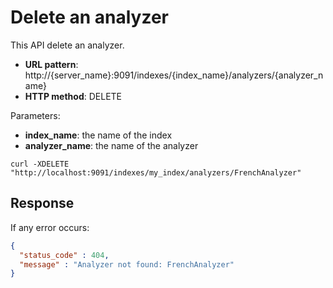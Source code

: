 # Delete an analyzer

This API delete an analyzer.

* **URL pattern**: http://{server_name}:9091/indexes/{index_name}/analyzers/{analyzer_name}
* **HTTP method**: DELETE

Parameters:

* **index_name**: the name of the index
* **analyzer_name**: the name of the analyzer

```shell
curl -XDELETE "http://localhost:9091/indexes/my_index/analyzers/FrenchAnalyzer"
```

## Response

If any error occurs:

```json
{
  "status_code" : 404,
  "message" : "Analyzer not found: FrenchAnalyzer"
}
```
